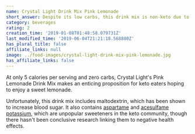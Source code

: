 ```yaml
---
name: Crystal Light Drink Mix Pink Lemonade
short_answer: Despite its low carbs, this drink mix is non-keto due to its sweeteners.
category: beverages
rating: 2
creation_time: '2019-01-08T01:48:58.079731Z'
last_modified_time: '2019-06-04T21:21:18.568880Z'
has_plural_title: false
affiliate_links: null
image: ../food-images/crystal-light-drink-mix-pink-lemonade.jpg
has_affiliate_links: false
---
```

At only 5 calories per serving and zero carbs, Crystal Light's Pink Lemonade Drink Mix makes an enticing proposition for keto eaters hoping to enjoy a sweet lemonade.

Unfortunately, this drink mix includes maltodextrin, which has been shown to increase blood sugar. It also contains [aspartame](/aspartame) and  [acesulfame potassium](/acesulfame-potassium), which are unpopular sweeteners in the keto community, though there hasn't been conclusive research linking them to negative health effects.
